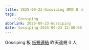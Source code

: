```yaml
---
title: 2025-09-23-Gossiping 違規 0 人
tags:
    - Gossiping
abbrlink: 2025-09-23-Gossiping
date: Gossiping-2025-09-23 12:00:00
---
```

Gossiping 板 [板規連結](https://www.ptt.cc/bbs/Gossiping/M.1637425085.A.07D.html)
昨天違規 0 人
